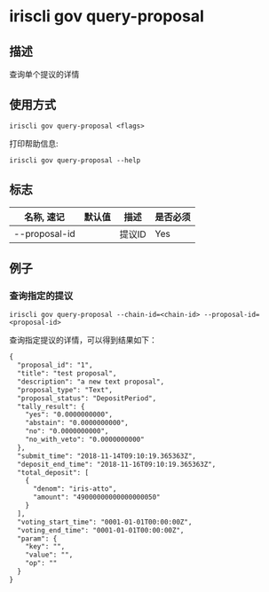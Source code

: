 # iriscli gov query-proposal

## 描述

查询单个提议的详情

## 使用方式

```
iriscli gov query-proposal <flags>
```
打印帮助信息:

```
iriscli gov query-proposal --help
```

## 标志

| 名称, 速记       | 默认值                      | 描述                                                                                                                                                 | 是否必须  |
| --------------- | -------------------------- | ---------------------------------------------------------------------------------------------------------------------------------------------------- | -------- |
| --proposal-id   |                            | 提议ID                                                                                                        | Yes      |
## 例子

### 查询指定的提议

```shell
iriscli gov query-proposal --chain-id=<chain-id> --proposal-id=<proposal-id>
```

查询指定提议的详情，可以得到结果如下：

```txt
{
  "proposal_id": "1",
  "title": "test proposal",
  "description": "a new text proposal",
  "proposal_type": "Text",
  "proposal_status": "DepositPeriod",
  "tally_result": {
    "yes": "0.0000000000",
    "abstain": "0.0000000000",
    "no": "0.0000000000",
    "no_with_veto": "0.0000000000"
  },
  "submit_time": "2018-11-14T09:10:19.365363Z",
  "deposit_end_time": "2018-11-16T09:10:19.365363Z",
  "total_deposit": [
    {
      "denom": "iris-atto",
      "amount": "49000000000000000050"
    }
  ],
  "voting_start_time": "0001-01-01T00:00:00Z",
  "voting_end_time": "0001-01-01T00:00:00Z",
  "param": {
    "key": "",
    "value": "",
    "op": ""
  }
}
```
